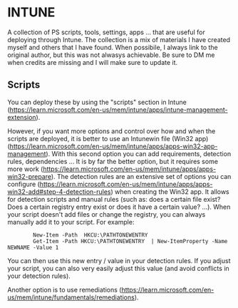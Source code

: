 # INTUNE
A collection of PS scripts, tools, settings, apps ... that are useful for deploying through Intune. The collection is a mix of materials I have created myself and others that I have found. When possibile, I always link to the original author, but this was not alwasys achievable. Be sure to DM me when credits are missing and I will make sure to update it.

## Scripts
You can deploy these by using the "scripts" section in Intune (https://learn.microsoft.com/en-us/mem/intune/apps/intune-management-extension).

However, if you want more options and control over how and when the scripts are deployed, it is better to use an Intunewin file (Win32 app)(https://learn.microsoft.com/en-us/mem/intune/apps/apps-win32-app-management). With this second option you can add requirements, detection rules, dependencies ... It is by far the better option, but it requires some more work (https://learn.microsoft.com/en-us/mem/intune/apps/apps-win32-prepare).
The detection rules are an extensive set of options you can configure (https://learn.microsoft.com/en-us/mem/intune/apps/apps-win32-add#step-4-detection-rules) when creating the Win32 app. It allows for detection scripts and manual rules (such as: does a certain file exist? Does a certain registry entry exist or does it have a certain value? ...). When your script doesn't add files or change the registry, you can always manually add it to your script. For example:

            New-Item -Path  HKCU:\PATHTONEWENTRY
            Get-Item -Path HKCU:\PATHTONEWENTRY  | New-ItemProperty -Name NEWNAME -Value 1

You can then use this new entry / value in your detection rules. If you adjust your script, you can also very easily adjust this value (and avoid conflicts in your detection rules).

Another option is to use remediations (https://learn.microsoft.com/en-us/mem/intune/fundamentals/remediations).
